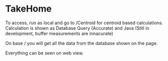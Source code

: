 # TakeHome

To access, run as local and go to /Centroid for centroid based calculations. 
Calculation is shown as Database Query (Accurate) and Java (Still in development, buffer measurements are innacurate)

On base / you will get all the data from the database shown on the page.

Everything can be seen on web view.
